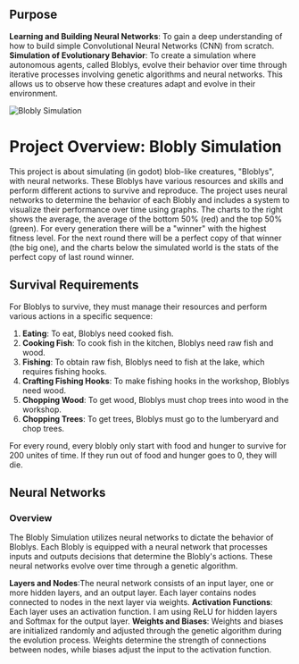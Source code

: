 ## Purpose

**Learning and Building Neural Networks**: To gain a deep understanding of how to build simple Convolutional Neural Networks (CNN) from scratch. 
**Simulation of Evolutionary Behavior**: To create a simulation where autonomous agents, called Bloblys, evolve their behavior over time through iterative processes involving genetic algorithms and neural networks. This allows us to observe how these creatures adapt and evolve in their environment.

![Blobly Simulation](images/simulation.gif)

# Project Overview: Blobly Simulation

This project is about simulating (in godot) blob-like creatures, "Bloblys", with neural networks. These Bloblys have various resources and skills and perform different actions to survive and reproduce. The project uses neural networks to determine the behavior of each Blobly and includes a system to visualize their performance over time using graphs.
The charts to the right shows the average, the average of the bottom 50% (red) and the top 50% (green).
For every generation there will be a "winner" with the highest fitness level. For the next round there will be a perfect copy of that winner (the big one), and the charts below the simulated world is the stats of the perfect copy of last round winner. 


## Survival Requirements

For Bloblys to survive, they must manage their resources and perform various actions in a specific sequence:

1. **Eating**: To eat, Bloblys need cooked fish.
2. **Cooking Fish**: To cook fish in the kitchen, Bloblys need raw fish and wood.
3. **Fishing**: To obtain raw fish, Bloblys need to fish at the lake, which requires fishing hooks.
4. **Crafting Fishing Hooks**: To make fishing hooks in the workshop, Bloblys need wood.
5. **Chopping Wood**: To get wood, Bloblys must chop trees into wood in the workshop.
6. **Chopping Trees**: To get trees, Bloblys must go to the lumberyard and chop trees.

For every round, every blobly only start with food and hunger to survive for 200 unites of time. If they run out of food and hunger goes to 0, they will die.


## Neural Networks

### Overview

The Blobly Simulation utilizes neural networks to dictate the behavior of Bloblys. Each Blobly is equipped with a neural network that processes inputs and outputs decisions that determine the Blobly's actions. These neural networks evolve over time through a genetic algorithm.


**Layers and Nodes**:The neural network consists of an input layer, one or more hidden layers, and an output layer. Each layer contains nodes connected to nodes in the next layer via weights.
**Activation Functions**: Each layer uses an activation function. I am using ReLU  for hidden layers and Softmax for the output layer.
**Weights and Biases**: Weights and biases are initialized randomly and adjusted through the genetic algorithm during the evolution process. Weights determine the strength of connections between nodes, while biases adjust the input to the activation function.